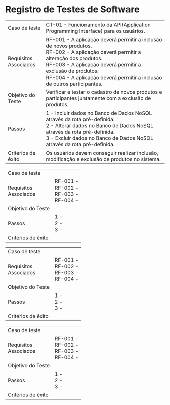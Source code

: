 # Registro de Testes de Software

<table>
<tr>
<td>Caso de teste
	
</td>
<td>CT-01 - Funcionamento da API(Application Programming Interface) para os usuários.
</td>
</tr>

<tr>
<td>Requisitos </br>
  Associados</td>
<td>RF-001 - A aplicação deverá permitir a inclusão de novos produtos. </br>
RF-002 - A aplicação deverá permitir a alteração dos produtos. </br>
RF-003 - A aplicação deverá permitir a exclusão de produtos. </br>
RF-004 - A aplicação deverá permitir a inclusão de outros participantes. 
  
</td>
</tr>

<tr>
<td>Objetivo do Teste</td>
<td>Verificar e testar o cadastro de novos produtos e participantes juntamente com a exclusão de produtos.</td>
</tr>

<tr>
<td>Passos</td>
<td>1 - Incluir dados no Banco de Dados NoSQL através da rota pré-definida.</br>
2 - Alterar dados no Banco de Dados NoSQL através da rota pré-definida.</br>
3 - Excluir dados no Banco de Dados NoSQL através da rota pré-definida.</br>
</tr>

<tr>
<td>Critérios de êxito</td>
<td>Os usuários devem conseguir realizar  inclusão, modificação e exclusão de produtos no sistema.</td>
</tr>




<table>
<tr>
<td>Caso de teste
	
</td>
<td>
</td>
</tr>

<tr>
<td>Requisitos </br>
  Associados</td>
<td>RF-001 -  </br>
RF-002 -  </br>
RF-003 -  </br>
RF-004 -  
  
</td>
</tr>

<tr>
<td>Objetivo do Teste</td>
<td></td>
</tr>

<tr>
<td>Passos</td>
<td>1 - </br>
2 - </br>
3 - </br>
</tr>

<tr>
<td>Critérios de êxito</td>
<td></td>
</tr>






<table>
<tr>
<td>Caso de teste
	
</td>
<td>
</td>
</tr>

<tr>
<td>Requisitos </br>
  Associados</td>
<td>RF-001 -  </br>
RF-002 -  </br>
RF-003 -  </br>
RF-004 -  
  
</td>
</tr>

<tr>
<td>Objetivo do Teste</td>
<td></td>
</tr>

<tr>
<td>Passos</td>
<td>1 - </br>
2 - </br>
3 - </br>
</tr>

<tr>
<td>Critérios de êxito</td>
<td></td>
</tr>






<table>
<tr>
<td>Caso de teste
	
</td>
<td>
</td>
</tr>

<tr>
<td>Requisitos </br>
  Associados</td>
<td>RF-001 -  </br>
RF-002 -  </br>
RF-003 -  </br>
RF-004 -  
  
</td>
</tr>

<tr>
<td>Objetivo do Teste</td>
<td></td>
</tr>

<tr>
<td>Passos</td>
<td>1 - </br>
2 - </br>
3 - </br>
</tr>

<tr>
<td>Critérios de êxito</td>
<td></td>
</tr>
